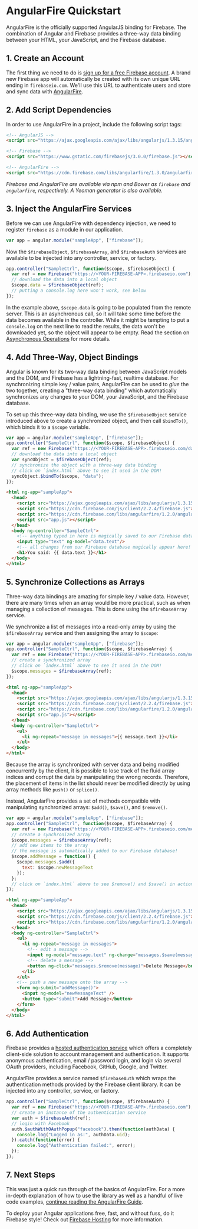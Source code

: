 # AngularFire Quickstart

AngularFire is the officially supported AngularJS binding for Firebase. The combination of Angular and Firebase provides a three-way data binding between your HTML, your JavaScript, and the Firebase database.

## 1. Create an Account
The first thing we need to do is [sign
up for a free Firebase account](https://firebase.google.com/). A brand new Firebase app will automatically be created with its own unique URL ending in ```firebaseio.com```. We'll use this URL
to authenticate users and store and sync data with [AngularFire](https://github.com/firebase/angularfire).

## 2. Add Script Dependencies

In order to use AngularFire in a project, include the following script tags:

```html
<!-- AngularJS -->
<script src="https://ajax.googleapis.com/ajax/libs/angularjs/1.3.15/angular.min.js"></script>

<!-- Firebase -->
<script src="https://www.gstatic.com/firebasejs/3.0.0/firebase.js"></script>

<!-- AngularFire -->
<script src="https://cdn.firebase.com/libs/angularfire/1.3.0/angularfire.min.js"></script>
```

*Firebase and AngularFire are available via npm and Bower as ```firebase``` and ```angularfire```, respectively. A Yeoman generator is also available.*

## 3. Inject the AngularFire Services

Before we can use AngularFire with dependency injection, we need to register `firebase` as a module in our application.

```js
var app = angular.module("sampleApp", ["firebase"]);
```

Now the `$firebaseObject`, `$firebaseArray`, and `$firebaseAuth` services are available to be injected into any controller, service, or factory.

```js
app.controller("SampleCtrl", function($scope, $firebaseObject) {
  var ref = new Firebase("https://<YOUR-FIREBASE-APP>.firebaseio.com");
  // download the data into a local object
  $scope.data = $firebaseObject(ref);
  // putting a console.log here won't work, see below
});
```
In the example above, `$scope.data` is going to be populated from the remote server. This is an asynchronous call, so it will take some time before the data becomes available in the controller. While it might be tempting to put a `console.log` on the next line to read the results, the data won't be downloaded yet, so the object will appear to be empty. Read the section on [Asynchronous Operations](guide/intro-to-angularfire.html#section-async-intro) for more details.

## 4. Add Three-Way, Object Bindings

Angular is known for its two-way data binding between JavaScript models and the DOM, and Firebase has a lightning-fast, realtime database. For synchronizing simple key / value pairs, AngularFire can be used to *glue* the two together, creating a "three-way data binding" which automatically synchronizes any changes to your DOM, your JavaScript, and the Firebase database.

To set up this three-way data binding, we use the `$firebaseObject` service introduced above to create a synchronized object, and then call `$bindTo()`, which binds it to a `$scope` variable.

```js
var app = angular.module("sampleApp", ["firebase"]);
app.controller("SampleCtrl", function($scope, $firebaseObject) {
  var ref = new Firebase("https://<YOUR-FIREBASE-APP>.firebaseio.com/data");
  // download the data into a local object
  var syncObject = $firebaseObject(ref);
  // synchronize the object with a three-way data binding
  // click on `index.html` above to see it used in the DOM!
  syncObject.$bindTo($scope, "data");
});
```

```html
<html ng-app="sampleApp">
  <head>
    <script src="https://ajax.googleapis.com/ajax/libs/angularjs/1.3.15/angular.min.js"></script>
    <script src="https://cdn.firebase.com/js/client/2.2.4/firebase.js"></script>
    <script src="https://cdn.firebase.com/libs/angularfire/1.2.0/angularfire.min.js"></script>
    <script src="app.js"></script>
  </head>
  <body ng-controller="SampleCtrl">
    <!-- anything typed in here is magically saved to our Firebase database! -->
    <input type="text" ng-model="data.text"/>
    <!-- all changes from our Firebase database magically appear here! -->
    <h1>You said: {{ data.text }}</h1>
  </body>
</html>
```

## 5. Synchronize Collections as Arrays
Three-way data bindings are amazing for simple key / value data. However, there are many times when an array would be more practical, such as when managing a collection of messages. This is done using the `$firebaseArray` service.

We synchronize a list of messages into a read-only array by using the `$firebaseArray` service and then assigning the array to `$scope`:

```js
var app = angular.module("sampleApp", ["firebase"]);
app.controller("SampleCtrl", function($scope, $firebaseArray) {
  var ref = new Firebase("https://<YOUR-FIREBASE-APP>.firebaseio.com/messages");
  // create a synchronized array
  // click on `index.html` above to see it used in the DOM!
  $scope.messages = $firebaseArray(ref);
});
```

```html
<html ng-app="sampleApp">
  <head>
    <script src="https://ajax.googleapis.com/ajax/libs/angularjs/1.3.15/angular.min.js"></script>
    <script src="https://cdn.firebase.com/js/client/2.2.4/firebase.js"></script>
    <script src="https://cdn.firebase.com/libs/angularfire/1.2.0/angularfire.min.js"></script>
    <script src="app.js"></script>
  </head>
  <body ng-controller="SampleCtrl">
    <ul>
      <li ng-repeat="message in messages">{{ message.text }}</li>
    </ul>
  </body>
</html>
```

Because the array is synchronized with server data and being modified concurrently by the client, it is possible to lose track of the fluid array indices and corrupt the data by manipulating the wrong records. Therefore, the placement of items in the list should never be modified directly by using array methods like `push()` or `splice()`.

Instead, AngularFire provides a set of methods compatible with manipulating synchronized arrays: `$add()`, `$save()`, and `$remove()`.

```js
var app = angular.module("sampleApp", ["firebase"]);
app.controller("SampleCtrl", function($scope, $firebaseArray) {
  var ref = new Firebase("https://<YOUR-FIREBASE-APP>.firebaseio.com/messages");
  // create a synchronized array
  $scope.messages = $firebaseArray(ref);
  // add new items to the array
  // the message is automatically added to our Firebase database!
  $scope.addMessage = function() {
    $scope.messages.$add({
      text: $scope.newMessageText
    });
  };
  // click on `index.html` above to see $remove() and $save() in action
});
```

```html
<html ng-app="sampleApp">
  <head>
    <script src="https://ajax.googleapis.com/ajax/libs/angularjs/1.3.15/angular.min.js"></script>
    <script src="https://cdn.firebase.com/js/client/2.2.4/firebase.js"></script>
    <script src="https://cdn.firebase.com/libs/angularfire/1.2.0/angularfire.min.js"></script>
  </head>
  <body ng-controller="SampleCtrl">
    <ul>
      <li ng-repeat="message in messages">
        <!-- edit a message -->
        <input ng-model="message.text" ng-change="messages.$save(message)" />
        <!-- delete a message -->
        <button ng-click="messages.$remove(message)">Delete Message</button>
      </li>
    </ul>
    <!-- push a new message onto the array -->
    <form ng-submit="addMessage()">
      <input ng-model="newMessageText" />
      <button type="submit">Add Message</button>
    </form>
  </body>
</html>
```

## 6. Add Authentication
Firebase provides a [hosted authentication service](https://firebase-dot-devsite.googleplex.com/docs/database/security/) which offers a completely client-side solution to account management and authentication. It supports anonymous authentication, email / password login, and login via several OAuth providers, including Facebook, GitHub, Google, and Twitter.

AngularFire provides a service named `$firebaseAuth` which wraps the authentication methods provided by the Firebase client library. It can be injected into any controller, service, or factory.

```js
app.controller("SampleCtrl", function($scope, $firebaseAuth) {
  var ref = new Firebase("https://<YOUR-FIREBASE-APP>.firebaseio.com");
  // create an instance of the authentication service
  var auth = $firebaseAuth(ref);
  // login with Facebook
  auth.$authWithOAuthPopup("facebook").then(function(authData) {
    console.log("Logged in as:", authData.uid);
  }).catch(function(error) {
    console.log("Authentication failed:", error);
  });
});
```

## 7. Next Steps
This was just a quick run through of the basics of AngularFire. For a more in-depth explanation of how to use the library as well as a handful of live code examples, [continue reading the AngularFire Guide](guide/).

To deploy your Angular applications free, fast, and without fuss, do it Firebase style! Check out [Firebase Hosting](https://firebase.google.com/docs/hosting/) for more information.
